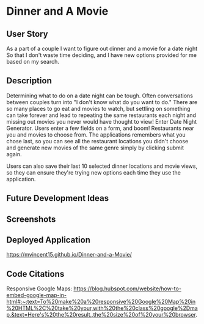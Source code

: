 # Dinner and A Movie

## User Story

As a part of a couple
I want to figure out dinner and a movie for a date night
So that I don't waste time deciding, and I have new options provided for me based on my search.


## Description

Determining what to do on a date night can be tough. Often conversations between couples turn into "I don't know what do you want to do." There are so many places to go eat and movies to watch, but settling on something can take forever and lead to repeating the same restaurants each night and missing out movies you never would have thought to view! Enter Date Night Generator. Users enter a few fields on a form, and boom! Restaurants near you and movies to choose from. The applications remembers what you chose last, so you can see all the restaurant locations you didn't choose and generate new movies of the same genre simply by clicking submit again. 

Users can also save their last 10 selected dinner locations and movie views, so they can ensure they're trying new options each time they use the application. 


## Future Development Ideas



## Screenshots



## Deployed Application

https://mvincent15.github.io/Dinner-and-a-Movie/

## Code Citations

Responsive Google Maps: https://blog.hubspot.com/website/how-to-embed-google-map-in-html#:~:text=To%20make%20a%20responsive%20Google%20Map%20in%20HTML%2C%20take%20your,with%20the%20class%20google%2Dmap.&text=Here's%20the%20result.,the%20size%20of%20your%20browser.


